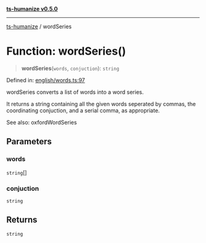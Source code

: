 [**ts-humanize v0.5.0**](../README.md)

***

[ts-humanize](../README.md) / wordSeries

# Function: wordSeries()

> **wordSeries**(`words`, `conjuction`): `string`

Defined in: [english/words.ts:97](https://github.com/Shiv-SB/ts-humanize/blob/b20c339cae69f529f20e775917f6cd1ea59de3d9/src/english/words.ts#L97)

wordSeries converts a list of words into a word series.

It returns a string containing all the given words seperated by commas,
the coordinating conjuction, and a serial comma, as appropriate.

See also: oxfordWordSeries

## Parameters

### words

`string`[]

### conjuction

`string`

## Returns

`string`
